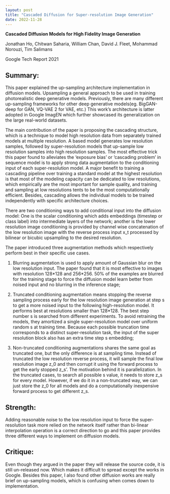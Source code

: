 ```yaml
---
layout: post
title: "Cascaded Diffusion for Super-resolution Image Generation"
date: 2022-11-28
---
```


**Cascaded Diffusion Models for High Fidelity Image Generation**

Jonathan Ho, Chitwan Saharia, William Chan, David J. Fleet, Mohammad Norouzi, Tim Salimans

Google Tech Report 2021

## Summary:

This paper explained the up-sampling architecture implementation in diffusion models. Upsampling a general approach to be used in training photorealistic deep generative models. Previously, there are many different up-sampling frameworks for other deep generative models(eg. BigGAN-deep for GAN, VQ-VAE 2 for VAE, etc.) This work’s architecture is latter adopted in Google ImagEN which further showcased its generalization on the large real-world datasets.

The main contribution of the paper is proposing the cascading structure, which is a technique to model high resolution data from separately trained models at multiple resolution. A based model generates low resolution samples, followed by super-resolution models that up-sample low resolution samples into high resolution samples. The most effective trick this paper found to alleviates the ‘exposure bias’ or ‘cascading problem’ in sequence model is to apply strong data augmentation to the conditioning input of each super-resolution model. A major benefit to training a cascading pipeline over  training a standard model at the highest resolution is that most of the modeling capacity can be dedicated to low resolutions, which empirically are the most important for sample quality, and training and sampling at low resolutions tents to be the most computationally efficient. Besides, cascading allows the individual models to be trained independently with specific architecture choices.

There are two conditioning ways to add conditional input into the diffusion model: One is the scalar conditioning which adds embeddings (timestep or class label) into intermediate layers of the network; another is the lower resolution image conditioning is provided by channel wise concatenation of the low resolution image with the reverse process input x_t processed by bilinear or bicubic upsampling to the desired resolution.

The paper introduced three augmentation methods which respectively perform best in their specific use cases. 

1. Blurring augmentation is used to apply amount of Gaussian blur on the low resolution input. The paper found that it is most effective to images with resolution 128\*128 and 256\*256. 50% of the examples are blurred for the training stage to force the diffusion model learn better from noised input and no blurring in the inference stage; 

2. Truncated conditioning augmentation means stopping the reverse sampling process early for the low resolution image generation at step s to get a more noised input to the following high-resolution model. It performs best at resolutions smaller than 128\*128. The best step number s is searched from different experiments. To avoid retraining the models, they amortized a single super-resolution model over uniform random s at training time. Because each possible truncation time corresponds to a distinct super-resolution task, the input of the super resolution block also has an extra time step s embedding; 

3. Non-truncated conditioning augmentations shares the same goal as truncated one, but the only difference is at sampling time. Instead of truncated the low resolution reverse process, it will sample the final low resolution image z_0 and then corrupt it using the forward process to get the early stopped z_s’. The motivation behind it is parallelization. In the truncated cases, to search all possible s value, it needs to store z_s for every model. However, if we do it in a non-truncated way, we can just store the z_0 for all models and do a computationally inexpensive forward process to get different z_s.

## Strength:

Adding reasonable noise to the low resolution input to force the super-resolution task more relied on the network itself rather than bi-linear interpolation operation is a correct direction to go and this paper provides three different ways to implement on diffusion models.

## Critique:

Even though they argued in the paper they will release the source code, it is still un-released now. Which makes it difficult to spread except the works in Google. Besides this paper, I also found other diffusion works are really brief on up-sampling models, which is confusing when comes down to implementation.
